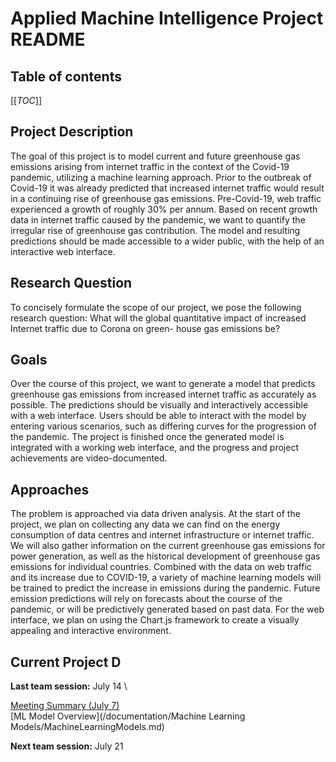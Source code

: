 # Applied Machine Intelligence Project README

## Table of contents
[[_TOC_]]

## Project Description
The goal of this project is to model current and future greenhouse gas emissions arising from internet traffic in the context of the Covid-19 pandemic, utilizing a machine learning approach. Prior to the outbreak of Covid-19 it was already predicted that increased internet traffic would result in a continuing rise of greenhouse gas emissions. Pre-Covid-19, web traffic experienced a growth of roughly 30% per annum. Based on recent growth data in internet traffic caused by the pandemic, we want to quantify the irregular rise of greenhouse gas contribution. The model and resulting predictions should be made accessible to a wider public, with the help of an interactive web interface.

## Research Question
To concisely formulate the scope of our project, we pose the following research question: What will the global quantitative impact of increased Internet traffic due to Corona on green- house gas emissions be?

## Goals
Over the course of this project, we want to generate a model that predicts greenhouse gas emissions from increased internet traffic as accurately as possible. The predictions should be visually and interactively accessible with a web interface. Users should be able to interact with the model by entering various scenarios, such as differing curves for the progression of the pandemic. The project is finished once the generated model is integrated with a working web interface, and the progress and project achievements are video-documented.

## Approaches
The problem is approached via data driven analysis. At the start of the project, we plan on collecting any data we can find on the energy consumption of data centres and internet infrastructure or internet traffic. We will also gather information on the current greenhouse gas emissions for power generation, as well as the historical development of greenhouse gas emissions for individual countries. Combined with the data on web traffic and its increase due to COVID-19, a variety of machine learning models will be trained to predict the increase in emissions during the pandemic. Future emission predictions will rely on forecasts about the course of the pandemic, or will be predictively generated based on past data. For the web interface, we plan on using the Chart.js framework to create a visually appealing and interactive environment.

## __Current Project D__

**Last team session:** July 14 \

[Meeting Summary (July 7)](/documentation/meeting_transcripts/summary_milestone3_july_7.md) \
[ML Model Overview](/documentation/Machine Learning Models/MachineLearningModels.md)

**Next team session:** July 21
